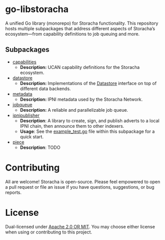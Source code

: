 # go-libstoracha
A unified Go library (monorepo) for Storacha functionality. This repository hosts multiple subpackages that address different aspects of Storacha’s ecosystem—from capability definitions to job queuing and more.

## Subpackages
- [capabilities](./capabilities)
    - **Description:** UCAN capability definitions for the Storacha ecosystem.
- [datastore](./datastore)
    - **Description:** Implementations of the [Datastore](https://github.com/ipfs/go-datastore) interface on top of different data backends.
- [metadata](./metadata)
    - **Description:** IPNI metadata used by the Storacha Network.
- [jobqueue](./jobqueue)
    - **Description:** A reliable and parallelizable job queue.
- [ipnipublisher](./ipnipublisher)
    - **Description**: A library to create, sign, and publish adverts to a local IPNI chain, then announce them to other indexers.
    - **Usage**: See the [example_test.go](./ipnipublisher/examples/example_test.go) file within this subpackage for a quick start.
- [piece](./piece)
    - **Description**: TODO

# Contributing
All are welcome! Storacha is open-source. Please feel empowered to open a pull request or file an issue if you have questions, suggestions, or bug reports.

# License
Dual-licensed under [Apache 2.0 OR MIT](./LICENSE.md). You may choose either license when using or contributing to this project.

